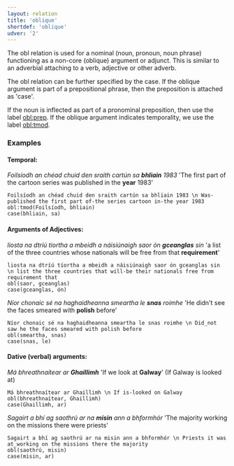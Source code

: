 ```yaml
---
layout: relation
title: 'oblique'
shortdef: 'oblique'
udver: '2'
---
```



The obl relation is used for a nominal (noun, pronoun, noun phrase) functioning as a non-core (oblique) argument or adjunct. 
This is similar to an adverbial attaching to a verb, adjective or other adverb.

The obl relation can be further specified by the case. If the oblique argument is part of a prepositional phrase, then the preposition is attached as 'case'.

If the noun is inflected as part of a pronominal preposition, then use the label [obl:prep](https://universaldependencies.org/ga/dep/obl-prep.html). If the oblique argument indicates temporality, we use the label [obl:tmod](https://universaldependencies.org/ga/dep/obl-tmod.html).

### Examples

#### Temporal:

_Foilsíodh an chéad chuid den sraith cartún sa <b>bhliain</b> 1983_  'The first part of the cartoon series was published in the <b>year</b> 1983'

~~~ sdparse
Foilsíodh an chéad chuid den sraith cartún sa bhliain 1983 \n Was-published the first part of-the series cartoon in-the year 1983
obl:tmod(Foilsíodh, bhliain)
case(bhliain, sa)
~~~


#### Arguments of Adjectives:

_liosta na dtríú tíortha a mbeidh a náisiúnaigh saor ón <b>gceanglas</b> sin_  'a list of the three countries whose nationals will be free from that <b>requirement</b>'

~~~ sdparse
liosta na dtríú tíortha a mbeidh a náisiúnaigh saor ón gceanglas sin \n list the three countries that will-be their nationals free from requirement that
obl(saor, gceanglas)
case(gceanglas, ón)
~~~ 

_Níor chonaic sé na haghaidheanna smeartha le <b>snas</b> roimhe_  'He didn't see the faces smeared with <b>polish</b> before'

~~~ sdparse
Níor chonaic sé na haghaidheanna smeartha le snas roimhe \n Did_not saw he the faces smeared with polish before
obl(smeartha, snas)
case(snas, le)
~~~ 

#### Dative (verbal) arguments:

_Má bhreathnaítear ar <b>Ghaillimh</b>_  'If we look at <b>Galway</b>' (If Galway is looked at)

~~~ sdparse
Má bhreathnaítear ar Ghaillimh \n If is-looked on Galway
obl(bhreathnaítear, Ghaillimh)
case(Ghaillimh, ar)
~~~ 

_Sagairt a bhí ag saothrú ar na <b>misin</b> ann a bhformhór_ 'The majority working on the missions there were priests'

~~~ sdparse
Sagairt a bhí ag saothrú ar na misin ann a bhformhór \n Priests it was at_working on the missions there the majority
obl(saothrú, misin)
case(misin, ar)
~~~ 

<!-- Interlanguage links updated Út zář 29 20:23:40 CEST 2020 -->
